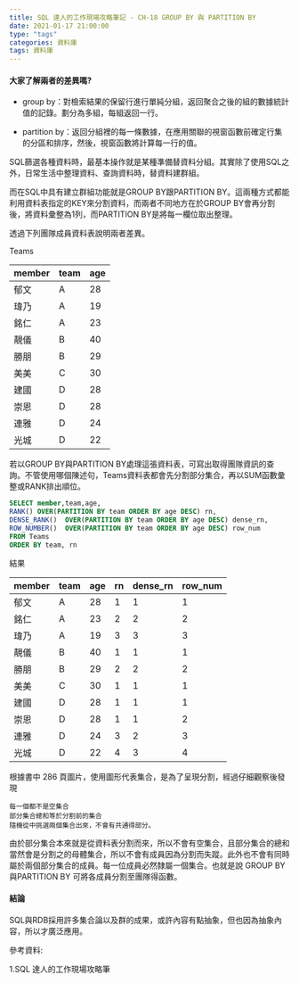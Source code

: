 ```yaml
---
title: SQL 達人的工作現場攻略筆記 - CH-18 GROUP BY 與 PARTITION BY
date: 2021-01-17 21:00:00
type: "tags"
categories: 資料庫
tags: 資料庫
---
```


#### 大家了解兩者的差異嗎?

- group by：對檢索結果的保留行進行單純分組，返回聚合之後的組的數據統計值的記錄。劃分為多組，每組返回一行。

- partition by：返回分組裡的每一條數據，在應用關聯的視窗函數前確定行集的分區和排序，然後，視窗函數將計算每一行的值。

SQL篩選各種資料時，最基本操作就是某種準備替資料分組。其實除了使用SQL之外，日常生活中整理資料、查詢資料時，替資料建群組。

而在SQL中具有建立群組功能就是GROUP BY跟PARTITION BY。這兩種方式都能利用資料表指定的KEY來分割資料，而兩者不同地方在於GROUP BY會再分割後，將資料彙整為1列，而PARTITION BY是將每一欄位取出整理。

透過下列團隊成員資料表說明兩者差異。

Teams

| member | team | age |
| ------ | ---- | --- |
| 郁文   | A    | 28  |
| 瑋乃   | A    | 19  |
| 銘仁   | A    | 23  |
| 靚儀   | B    | 40  |
| 勝朋   | B    | 29  |
| 美美   | C    | 30  |
| 建國   | D    | 28  |
| 崇恩   | D    | 28  |
| 連雅   | D    | 24  |
| 光城   | D    | 22  |

若以GROUP BY與PARTITION BY處理這張資料表，可寫出取得團隊資訊的查詢。不管使用哪個陳述句，Teams資料表都會先分割部分集合，再以SUM函數彙整或RANK排出順位。

```sql
SELECT member,team,age,
RANK() OVER(PARTITION BY team ORDER BY age DESC) rn,
DENSE_RANK()  OVER(PARTITION BY team ORDER BY age DESC) dense_rn,
ROW_NUMBER()  OVER(PARTITION BY team ORDER BY age DESC) row_num
FROM Teams
ORDER BY team, rn
```

結果

| member | team | age | rn  | dense_rn | row_num |
| ------ | ---- | --- | --- | -------- | ------- |
| 郁文   | A    | 28  | 1   | 1        | 1       |
| 銘仁   | A    | 23  | 2   | 2        | 2       |
| 瑋乃   | A    | 19  | 3   | 3        | 3       |
| 靚儀   | B    | 40  | 1   | 1        | 1       |
| 勝朋   | B    | 29  | 2   | 2        | 2       |
| 美美   | C    | 30  | 1   | 1        | 1       |
| 建國   | D    | 28  | 1   | 1        | 1       |
| 崇恩   | D    | 28  | 1   | 1        | 2       |
| 連雅   | D    | 24  | 3   | 2        | 3       |
| 光城   | D    | 22  | 4   | 3        | 4       |

根據書中 286 頁圖片，使用圖形代表集合，是為了呈現分割，經過仔細觀察後發現

    每一個都不是空集合
    部分集合總和等於分割前的集合
    隨機從中挑選兩個集合出來，不會有共通得部分。

由於部分集合本來就是從資料表分割而來，所以不會有空集合，且部分集合的總和當然會是分割之的母體集合，所以不會有成員因為分割而失蹤。此外也不會有同時屬於兩個部分集合的成員。每一位成員必然隸屬一個集合。也就是說 GROUP BY與PARTITION BY 可將各成員分割至團隊得函數。

#### 結論

SQL與RDB採用許多集合論以及群的成果，或許內容有點抽象，但也因為抽象內容，所以才廣泛應用。


參考資料: 

1.SQL 達人的工作現場攻略筆